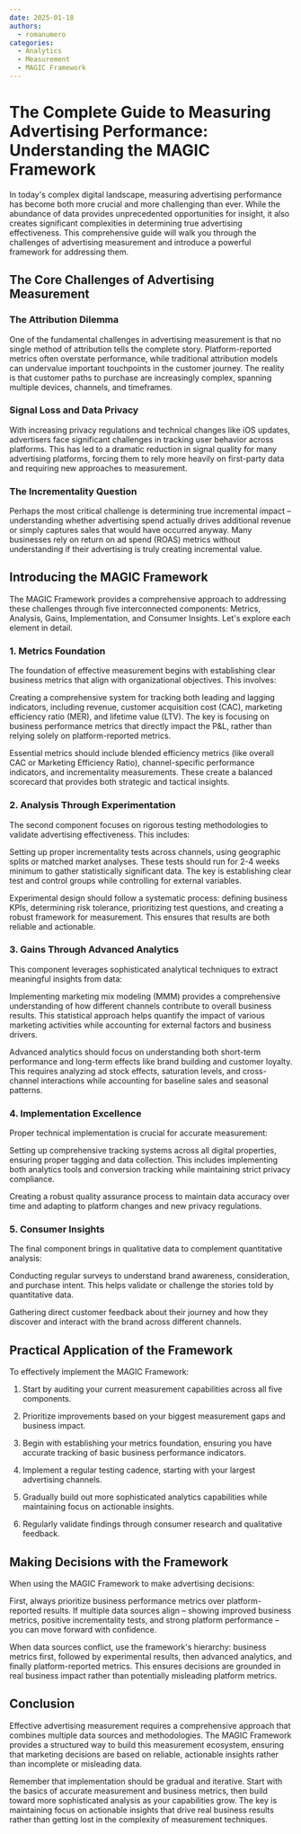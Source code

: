 ```yaml
---
date: 2025-01-18
authors:
  - romanumero
categories:
  - Analytics
  - Measurement
  - MAGIC Framework
---
```


# The Complete Guide to Measuring Advertising Performance: Understanding the MAGIC Framework

In today's complex digital landscape, measuring advertising performance has become both more crucial and more challenging than ever. While the abundance of data provides unprecedented opportunities for insight, it also creates significant complexities in determining true advertising effectiveness. This comprehensive guide will walk you through the challenges of advertising measurement and introduce a powerful framework for addressing them.

## The Core Challenges of Advertising Measurement

### The Attribution Dilemma

One of the fundamental challenges in advertising measurement is that no single method of attribution tells the complete story. Platform-reported metrics often overstate performance, while traditional attribution models can undervalue important touchpoints in the customer journey. The reality is that customer paths to purchase are increasingly complex, spanning multiple devices, channels, and timeframes.

### Signal Loss and Data Privacy

With increasing privacy regulations and technical changes like iOS updates, advertisers face significant challenges in tracking user behavior across platforms. This has led to a dramatic reduction in signal quality for many advertising platforms, forcing them to rely more heavily on first-party data and requiring new approaches to measurement.

### The Incrementality Question

Perhaps the most critical challenge is determining true incremental impact – understanding whether advertising spend actually drives additional revenue or simply captures sales that would have occurred anyway. Many businesses rely on return on ad spend (ROAS) metrics without understanding if their advertising is truly creating incremental value.

## Introducing the MAGIC Framework

The MAGIC Framework provides a comprehensive approach to addressing these challenges through five interconnected components: Metrics, Analysis, Gains, Implementation, and Consumer Insights. Let's explore each element in detail.

### 1. Metrics Foundation

The foundation of effective measurement begins with establishing clear business metrics that align with organizational objectives. This involves:

Creating a comprehensive system for tracking both leading and lagging indicators, including revenue, customer acquisition cost (CAC), marketing efficiency ratio (MER), and lifetime value (LTV). The key is focusing on business performance metrics that directly impact the P&L, rather than relying solely on platform-reported metrics.

Essential metrics should include blended efficiency metrics (like overall CAC or Marketing Efficiency Ratio), channel-specific performance indicators, and incrementality measurements. These create a balanced scorecard that provides both strategic and tactical insights.

### 2. Analysis Through Experimentation

The second component focuses on rigorous testing methodologies to validate advertising effectiveness. This includes:

Setting up proper incrementality tests across channels, using geographic splits or matched market analyses. These tests should run for 2-4 weeks minimum to gather statistically significant data. The key is establishing clear test and control groups while controlling for external variables.

Experimental design should follow a systematic process: defining business KPIs, determining risk tolerance, prioritizing test questions, and creating a robust framework for measurement. This ensures that results are both reliable and actionable.

### 3. Gains Through Advanced Analytics

This component leverages sophisticated analytical techniques to extract meaningful insights from data:

Implementing marketing mix modeling (MMM) provides a comprehensive understanding of how different channels contribute to overall business results. This statistical approach helps quantify the impact of various marketing activities while accounting for external factors and business drivers.

Advanced analytics should focus on understanding both short-term performance and long-term effects like brand building and customer loyalty. This requires analyzing ad stock effects, saturation levels, and cross-channel interactions while accounting for baseline sales and seasonal patterns.

### 4. Implementation Excellence

Proper technical implementation is crucial for accurate measurement:

Setting up comprehensive tracking systems across all digital properties, ensuring proper tagging and data collection. This includes implementing both analytics tools and conversion tracking while maintaining strict privacy compliance.

Creating a robust quality assurance process to maintain data accuracy over time and adapting to platform changes and new privacy regulations.

### 5. Consumer Insights

The final component brings in qualitative data to complement quantitative analysis:

Conducting regular surveys to understand brand awareness, consideration, and purchase intent. This helps validate or challenge the stories told by quantitative data.

Gathering direct customer feedback about their journey and how they discover and interact with the brand across different channels.

## Practical Application of the Framework

To effectively implement the MAGIC Framework:

1. Start by auditing your current measurement capabilities across all five components.

2. Prioritize improvements based on your biggest measurement gaps and business impact.

3. Begin with establishing your metrics foundation, ensuring you have accurate tracking of basic business performance indicators.

4. Implement a regular testing cadence, starting with your largest advertising channels.

5. Gradually build out more sophisticated analytics capabilities while maintaining focus on actionable insights.

6. Regularly validate findings through consumer research and qualitative feedback.

## Making Decisions with the Framework

When using the MAGIC Framework to make advertising decisions:

First, always prioritize business performance metrics over platform-reported results. If multiple data sources align – showing improved business metrics, positive incrementality tests, and strong platform performance – you can move forward with confidence.

When data sources conflict, use the framework's hierarchy: business metrics first, followed by experimental results, then advanced analytics, and finally platform-reported metrics. This ensures decisions are grounded in real business impact rather than potentially misleading platform metrics.

## Conclusion

Effective advertising measurement requires a comprehensive approach that combines multiple data sources and methodologies. The MAGIC Framework provides a structured way to build this measurement ecosystem, ensuring that marketing decisions are based on reliable, actionable insights rather than incomplete or misleading data.

Remember that implementation should be gradual and iterative. Start with the basics of accurate measurement and business metrics, then build toward more sophisticated analysis as your capabilities grow. The key is maintaining focus on actionable insights that drive real business results rather than getting lost in the complexity of measurement techniques.
